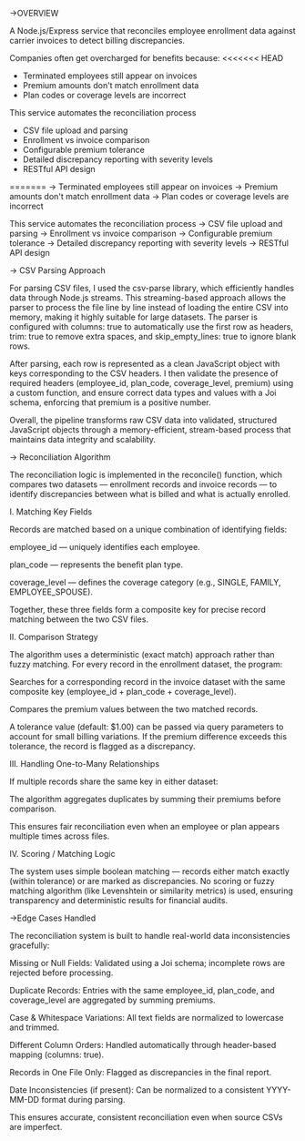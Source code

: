 
->OVERVIEW

A Node.js/Express service that reconciles employee enrollment data against carrier invoices to detect billing discrepancies.

Companies often get overcharged for benefits because:
<<<<<<< HEAD
- Terminated employees still appear on invoices
- Premium amounts don't match enrollment data
- Plan codes or coverage levels are incorrect

This service automates the reconciliation process
- CSV file upload and parsing
- Enrollment vs invoice comparison
- Configurable premium tolerance
- Detailed discrepancy reporting with severity levels
- RESTful API design



=======
-> Terminated employees still appear on invoices
-> Premium amounts don't match enrollment data
-> Plan codes or coverage levels are incorrect

This service automates the reconciliation process
-> CSV file upload and parsing
-> Enrollment vs invoice comparison
-> Configurable premium tolerance
-> Detailed discrepancy reporting with severity levels
-> RESTful API design




-> CSV Parsing Approach

For parsing CSV files, I used the csv-parse library, which efficiently handles data through Node.js streams. This streaming-based approach allows the parser to process the file line by line instead of loading the entire CSV into memory, making it highly suitable for large datasets. The parser is configured with columns: true to automatically use the first row as headers, trim: true to remove extra spaces, and skip_empty_lines: true to ignore blank rows.

After parsing, each row is represented as a clean JavaScript object with keys corresponding to the CSV headers. I then validate the presence of required headers (employee_id, plan_code, coverage_level, premium) using a custom function, and ensure correct data types and values with a Joi schema, enforcing that premium is a positive number.

Overall, the pipeline transforms raw CSV data into validated, structured JavaScript objects through a memory-efficient, stream-based process that maintains data integrity and scalability.




-> Reconciliation Algorithm

The reconciliation logic is implemented in the reconcile() function, which compares two datasets — enrollment records and invoice records — to identify discrepancies between what is billed and what is actually enrolled.

I. Matching Key Fields

Records are matched based on a unique combination of identifying fields:

employee_id — uniquely identifies each employee.

plan_code — represents the benefit plan type.

coverage_level — defines the coverage category (e.g., SINGLE, FAMILY, EMPLOYEE_SPOUSE).

Together, these three fields form a composite key for precise record matching between the two CSV files.

II. Comparison Strategy

The algorithm uses a deterministic (exact match) approach rather than fuzzy matching.
For every record in the enrollment dataset, the program:

Searches for a corresponding record in the invoice dataset with the same composite key (employee_id + plan_code + coverage_level).

Compares the premium values between the two matched records.

A tolerance value (default: $1.00) can be passed via query parameters to account for small billing variations.
If the premium difference exceeds this tolerance, the record is flagged as a discrepancy.

III. Handling One-to-Many Relationships

If multiple records share the same key in either dataset:

The algorithm aggregates duplicates by summing their premiums before comparison.

This ensures fair reconciliation even when an employee or plan appears multiple times across files.

IV. Scoring / Matching Logic

The system uses simple boolean matching — records either match exactly (within tolerance) or are marked as discrepancies.
No scoring or fuzzy matching algorithm (like Levenshtein or similarity metrics) is used, ensuring transparency and deterministic results for financial audits.





->Edge Cases Handled

The reconciliation system is built to handle real-world data inconsistencies gracefully:

Missing or Null Fields: Validated using a Joi schema; incomplete rows are rejected before processing.

Duplicate Records: Entries with the same employee_id, plan_code, and coverage_level are aggregated by summing premiums.

Case & Whitespace Variations: All text fields are normalized to lowercase and trimmed.

Different Column Orders: Handled automatically through header-based mapping (columns: true).

Records in One File Only: Flagged as discrepancies in the final report.

Date Inconsistencies (if present): Can be normalized to a consistent YYYY-MM-DD format during parsing.

This ensures accurate, consistent reconciliation even when source CSVs are imperfect.

